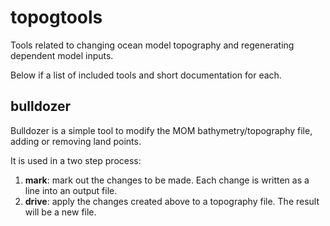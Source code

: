 # topogtools

Tools related to changing ocean model topography and regenerating dependent model inputs.

Below if a list of included tools and short documentation for each.

## bulldozer

Bulldozer is a simple tool to modify the MOM bathymetry/topography file, adding or removing land points.

It is used in a two step process:
1. __mark__: mark out the changes to be made. Each change is written as a line into an output file.
2. __drive__: apply the changes created above to a topography file. The result will be a new file.


